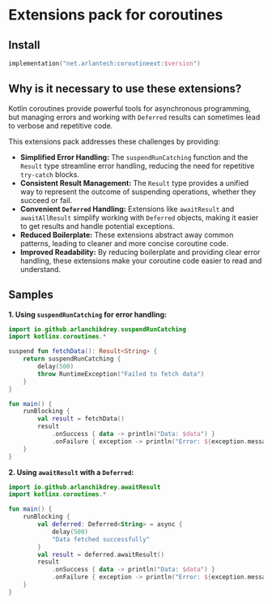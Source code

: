 # Extensions pack for coroutines

## Install

```kotlin
implementation("net.arlantech:coroutineext:$version")
```

## Why is it necessary to use these extensions?

Kotlin coroutines provide powerful tools for asynchronous programming, but managing errors and working with `Deferred` results can sometimes lead to verbose and repetitive code. 

This extensions pack addresses these challenges by providing:
*   **Simplified Error Handling:**  The `suspendRunCatching` function and the `Result` type streamline error handling, reducing the need for repetitive `try-catch` blocks.
*   **Consistent Result Management:** The `Result` type provides a unified way to represent the outcome of suspending operations, whether they succeed or fail.
*   **Convenient `Deferred` Handling:** Extensions like `awaitResult` and `awaitAllResult` simplify working with `Deferred` objects, making it easier to get results and handle potential exceptions.
*   **Reduced Boilerplate:** These extensions abstract away common patterns, leading to cleaner and more concise coroutine code.
*   **Improved Readability:** By reducing boilerplate and providing clear error handling, these extensions make your coroutine code easier to read and understand.

## Samples

**1. Using `suspendRunCatching` for error handling:**
```kotlin
import io.github.arlanchikdrey.suspendRunCatching
import kotlinx.coroutines.*

suspend fun fetchData(): Result<String> { 
    return suspendRunCatching { 
        delay(500) 
        throw RuntimeException("Failed to fetch data") 
    } 
}

fun main() {
    runBlocking {
        val result = fetchData()
        result
            .onSuccess { data -> println("Data: $data") }
            .onFailure { exception -> println("Error: ${exception.message}") }
    }
}
```

**2. Using `awaitResult` with a `Deferred`:**
```kotlin
import io.github.arlanchikdrey.awaitResult
import kotlinx.coroutines.*

fun main() {
    runBlocking {
        val deferred: Deferred<String> = async {
            delay(500)
            "Data fetched successfully"
        }
        val result = deferred.awaitResult()
        result
            .onSuccess { data -> println("Data: $data") }
            .onFailure { exception -> println("Error: ${exception.message}") }
    }
}
```